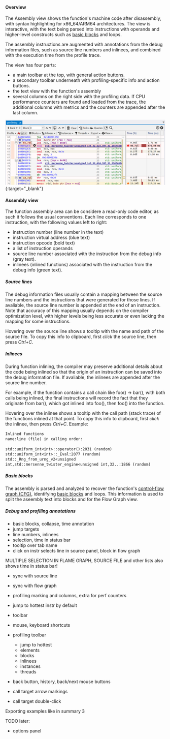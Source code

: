 #### Overview

The Assembly view shows the function's machine code after disassembly, with syntax highlighting for x86_64/ARM64 architectures. The view is interactive, with the text being parsed into instructions with operands and higher-level constructs such as [basic blocks](https://en.wikipedia.org/wiki/Basic_block) and loops.

The assembly instructions are augmented with annotations from the debug information files, such as source line numbers and inlinees, and combined with the execution time from the profile trace.

The view has four parts:  

- a main toolbar at the top, with general action buttons.
- a secondary toolbar underneath with profiling-specific info and action buttons.
- the text view with the function's assembly
- several columns on the right side with the profiling data. If CPU performance counters are found and loaded from the trace, the additional columns with metrics and the counters are appended after the last column.  

[![Profiling UI screenshot](img/assembly-view_1164x473.png)](img/assembly-view_1164x473.png){:target="_blank"}

#### Assembly view

The function assembly area can be considere a read-only code editor, as such it follows the usual conventions. Each line corresponds to one instruction, with the following values left to right:

- instruction number (line number in the text)
- instruction virtual address (blue text)
- instruction opcode (bold text)
- a list of instruction operands
- source line number associated with the instruction from the debug info (gray text).
- inlinees (inlined functions) associated with the instruction from the debug info (green text).

##### Source lines

The debug information files usually contain a mapping between the source line numbers and the instructions that were generated for those lines. If avaliable, the source line number is appended at the end of an instruction. Note that accuracy of this mapping usually depends on the compiler optimization level, with higher levels being less accurate or even lacking the mapping for some instructions.

Hovering over the source line shows a tooltip with the name and path of the source file. To copy this info to clipboard, first *click* the source line, then press *Ctrl+C*.

##### Inlinees

During function inlining, the compiler may preserve additional details about the code being inlined so that the origin of an instruction can be saved into the debug information file. If avaliable, the inlinees are appended after the source line number.

For example, if the function contains a call chain like foo() -> bar(), with both calls being inlined, the final instructions will record the fact that they originate from bar(), which got inlined into foo(), then foo() into the function.

Hovering over the inlinee shows a tooltip with the call path (stack trace) of the functions inlined at that point. To copy this info to clipboard, first *click* the inlinee, then press *Ctrl+C*. Example:  

```
Inlined functions
name:line (file) in calling order:

std::uniform_int<int>::operator():2031 (random)
std::uniform_int<int>::_Eval:2077 (random)
std::_Rng_from_urng_v2<unsigned int,std::mersenne_twister_engine<unsigned int,32..:1866 (random)
```

##### Basic blocks

The assembly is parsed and analyzed to recover the function's [control-flow graph (CFG)](https://en.wikipedia.org/wiki/Control-flow_graph), identifying [basic blocks](https://en.wikipedia.org/wiki/Basic_block) and loops. This information is used to split the aseembly text into blocks and for the Flow Graph view.



##### Debug and profiling annotations

- basic blocks, collapse, time annotation
- jump targets
- line numbers, inlinees
- selection, time in status bar
- tooltip over tab name
- click on instr selects line in source panel, block in flow graph

MULTIPLE SELECTION IN FLAME GRAPH, SOURCE FILE and other lists also shows time in status bar!

- sync with source line
- sync with flow graph

- profiling marking and columns, extra for perf counters
- jump to hottest instr by default

- toolbar
- mouse, keyboard shortcuts
- profiling toolbar
  - jump to hottest
  - elements
  - blocks
  - inlinees
  - instances
  - threads

- back button, history, back/next mouse buttons
- call target arrow markings
- call target double-click

Exporting examples like in summary 3

TODO later:
- options panel